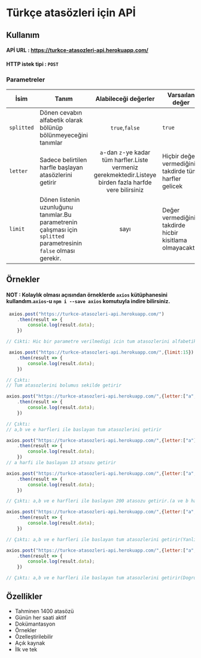 # Türkçe atasözleri için APİ
## Kullanım
#### APİ URL : https://turkce-atasozleri-api.herokuapp.com/
#### HTTP istek tipi : `POST`
### Parametreler 
| İsim     | Tanım | Alabileceği değerler | Varsaılan değer |
|----------|-------|:--------------------:| --- |
| `splitted` | Dönen cevabın alfabetik olarak <br> bölünüp bölünmeyeceğini tanımlar | `true`,`false` | `true` |
| `letter` | Sadece belirtilen harfle başlayan <br> atasözlerini getirir | `a`-dan  `z`-ye kadar tüm harfler.Liste vermeniz gerekmektedir.Listeye birden fazla harfde vere bilirsiniz | Hiçbir değer vermediğiniz takdirde tüm harfler gelicek |
| `limit` | Dönen listenin uzunluğunu tanımlar.Bu parametrenin çalışması için `splitted` parametresinin `false` olması gerekir. | sayı | Değer vermediğiniz takdirde hicbir kisitlama olmayacaktir. |



<!-- | `random` | Dönen atasözlerinin rastgele olup olmayacağını tanımlar.Eger `letter` parametresi verdiyseniz sadece sectiginiz harfden rastgele atasozleri gelicek | `true`,`false` | `false` | -->
<!-- ### NOT : `splitted` === `false` oldugu durumlarda `letter` parametresini vermemelisiniz. -->

## Örnekler
#### NOT : Kolaylık olması açısından örneklerde `axios` kütüphanesini kullandım.`axios`-u `npm i --save axios` komutuyla indire bilirsiniz.



```js
 axios.post("https://turkce-atasozleri-api.herokuapp.com/")
    .then(result => {
        console.log(result.data);
    })

// Cikti: Hic bir parametre verilmedigi icin tum atasozlerini alfabetik bir sekilde bolunmus olarak getirir
```



```js
 axios.post("https://turkce-atasozleri-api.herokuapp.com/",{limit:15}) // limit parametresi calismaz
    .then(result => {
        console.log(result.data);
    })

// Çıktı:
// Tum atasozlerini bolumus sekilde getirir
```


```js
axios.post("https://turkce-atasozleri-api.herokuapp.com/",{letter:["a","b","e"],splitted:false}) 
    .then(result => {
        console.log(result.data);
    })

// Çıktı:
// a,b ve e harfleri ile baslayan tum atasozlerini getirir
```


```js
axios.post("https://turkce-atasozleri-api.herokuapp.com/",{letter:["a"],limit:13})
    .then(result => {
        console.log(result.data);
    })
// a harfi ile baslayan 13 atsozu getirir
```




```js
axios.post("https://turkce-atasozleri-api.herokuapp.com/",{letter:["a","b","e"],limit:200})
    .then(result => {
        console.log(result.data);
    })

// Çıktı: a,b ve e harfleri ile baslayan 200 atasozu getirir.(a ve b harflerinde atasozu cok oldugu icin bu kod e harfini getirmez(limiti kaldirin ve ya artirin))
```




```js
axios.post("https://turkce-atasozleri-api.herokuapp.com/",{letter:["a","b","e"],splitted:false}) // Yanlis parametre fakat calisir
    .then(result => {
        console.log(result.data);
    })

// Çıktı: a,b ve e harfleri ile baslayan tum atasozlerini getirir(Yanlis parametre fakat calisir) 
```





```js
axios.post("https://turkce-atasozleri-api.herokuapp.com/",{letter:["a","b","e"],splitted:false})
    .then(result => {
        console.log(result.data);
    })

// Çıktı: a,b ve e harfleri ile baslayan tum atasozlerini getirir(Dogru parametre) 
```


## Özellikler
* Tahminen 1400 atasözü
* Günün her saati aktif
* Dokümantasyon
* Örnekler
* Özelleştirilebilir
* Açık kaynak
* İlk ve tek








